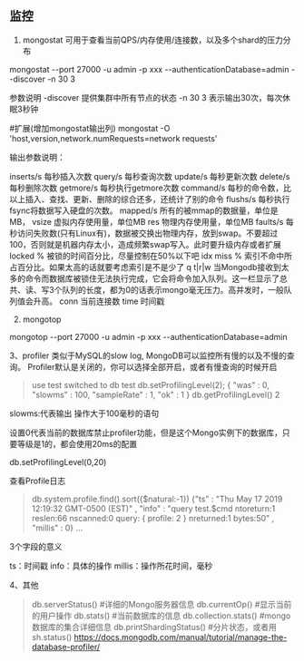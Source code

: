 ## 监控
1. mongostat 可用于查看当前QPS/内存使用/连接数，以及多个shard的压力分布

mongostat --port 27000  -u admin -p xxx --authenticationDatabase=admin --discover -n 30 3

参数说明
-discover 提供集群中所有节点的状态
-n 30 3 表示输出30次，每次休眠3秒钟

#扩展(增加mongostat输出列)
mongostat -O 'host,version,network.numRequests=network requests'

输出参数说明：

inserts/s 每秒插入次数
query/s   每秒查询次数
update/s  每秒更新次数
delete/s  每秒删除次数
getmore/s 每秒执行getmore次数
command/s 每秒的命令数，比以上插入、查找、更新、删除的综合还多，还统计了别的命令
flushs/s  每秒执行fsync将数据写入硬盘的次数。
mapped/s  所有的被mmap的数据量，单位是MB，
vsize     虚拟内存使用量，单位MB
res       物理内存使用量，单位MB
faults/s  每秒访问失败数(只有Linux有)，数据被交换出物理内存，放到swap。不要超过100，否则就是机器内存太小，造成频繁swap写入。此时要升级内存或者扩展
locked %  被锁的时间百分比，尽量控制在50%以下吧
idx miss %  索引不命中所占百分比。如果太高的话就要考虑索引是不是少了
q t|r|w   当Mongodb接收到太多的命令而数据库被锁住无法执行完成，它会将命令加入队列。这一栏显示了总共、读、写3个队列的长度，都为0的话表示mongo毫无压力。高并发时，一般队列值会升高。
conn      当前连接数
time      时间戳

2. mongotop

mongotop --port 27000  -u admin -p xxx --authenticationDatabase=admin


3、profiler
类似于MySQL的slow log, MongoDB可以监控所有慢的以及不慢的查询。
Profiler默认是关闭的，你可以选择全部开启，或者有慢查询的时候开启

> use test
switched to db test
> db.setProfilingLevel(2);
{ "was" : 0, "slowms" : 100, "sampleRate" : 1, "ok" : 1 }
> db.getProfilingLevel()
2

slowms:代表输出 操作大于100毫秒的语句

设置0代表当前的数据库禁止profiler功能，但是这个Mongo实例下的数据库，只要等级是1的，都会使用20ms的配置

db.setProfilingLevel(0,20)

查看Profile日志

> db.system.profile.find().sort({$natural:-1})
{"ts" : "Thu May 17 2019 12:19:32 GMT-0500 (EST)" , "info" :
"query test.$cmd ntoreturn:1 reslen:66 nscanned:0 query: { profile: 2 } nreturned:1 bytes:50" ,
"millis" : 0} ...

3个字段的意义

ts：时间戳
info：具体的操作
millis：操作所花时间，毫秒

4、其他

> db.serverStatus()    #详细的Mongo服务器信息
> db.currentOp()       #显示当前的用户操作
> db.stats()           #当前数据库的信息
> db.collection.stats()   #mongo数据库的集合详细信息
> db.printShardingStatus()   #分片状态，或者用  sh.status()
https://docs.mongodb.com/manual/tutorial/manage-the-database-profiler/
